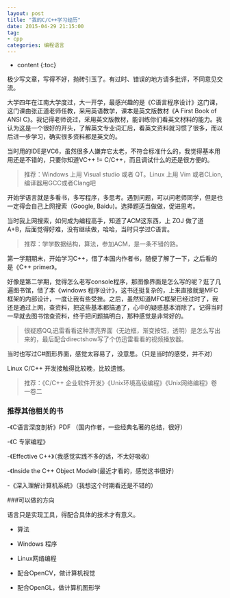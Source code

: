 ```yaml
---
layout: post
title: "我的C/C++学习经历"
date: 2015-04-29 21:15:00
tag: 
- cpp
categories: 编程语言
---
```

* content
{:toc}


极少写文章，写得不好，抛砖引玉了。有过时、错误的地方请多批评，不同意见交流。

大学四年在江南大学度过，大一开学，最感兴趣的是《C语言程序设计》这门课，这门课由张正道老师任教，采用英语教学，课本是英文版教材《A First Book of ANSI C》。我记得老师说过，采用英文版教材，能训练你们看英文材料的能力。我认为这是一个很好的开头，了解英文专业词汇后，看英文资料就习惯了很多，而以后进一步学习，确实很多资料都是英文的。

当时用的IDE是VC6，虽然很多人嫌弃它太老，不符合标准什么的，我觉得基本用用还是不错的，只要你知道VC++ != C/C++，而且调试什么的还是很方便的。

>推荐：Windows 上用 Visual studio 或者 QT。Linux 上用 Vim 或者CLion, 编译器用GCC或者Clang吧

开始学语言就是多看书，多写程序，多思考。遇到问题，可以问老师同学，但是也一定得会自己上网搜索（Google, Baidu)。选择题适当做做，促进思考。

当时我上网搜索，如何成为编程高手，知道了ACM这东西，上 ZOJ 做了道 A+B，后面觉得好难，没有继续做，哈哈，当时只学过C语言。

>推荐：学学数据结构，算法，参加ACM，是一条不错的路。

第一学期期末，开始学习C++，借了本国内作者书，随便了解了一下，之后看的是《C++ primer》。

好像是第二学期，觉得怎么老写console程序，那图像界面是怎么写的呢？逛了几遍图书馆，借了本《windows 程序设计》，这书还挺复杂的，上来直接就是MFC框架的内部设计，一度让我有些受挫。之后，虽然知道MFC框架已经过时了，我还是通过上网，查资料，把这些基本都搞通了，心中的疑惑基本消除了。记得当时一早就去图书馆查资料，终于把问题搞明白，那种感觉是非常好的。

>很疑惑QQ,迅雷看看这种漂亮界面（无边框，渐变按钮，透明）是怎么写出来的，最后配合directshow写了个仿迅雷看看的视频播放器。

当时也写过C#图形界面，感觉太容易了，没意思。（只是当时的感受，并不对）

Linux C/C++ 开发接触得比较晚，比较遗憾。

>推荐：《C/C++ 企业软件开发》《Unix环境高级编程》《Unix网络编程》卷一卷二

### 推荐其他相关的书

-《C语言深度剖析》PDF （国内作者，一些经典名著的总结，很好）

-《C 专家编程》

-《Effective C++》（我感觉实践不多的话，不太好吸收）

-《Inside the C++ Object Model》（最近才看的，感觉这书很好）

-《深入理解计算机系统》（我想这个时期看还是不错的）

###可以做的方向

语言只是实现工具，得配合具体的技术才有意义。

- 算法

- Windows 程序

- Linux网络编程

- 配合OpenCV，做计算机视觉

- 配合OpenGL，做计算机图形学
